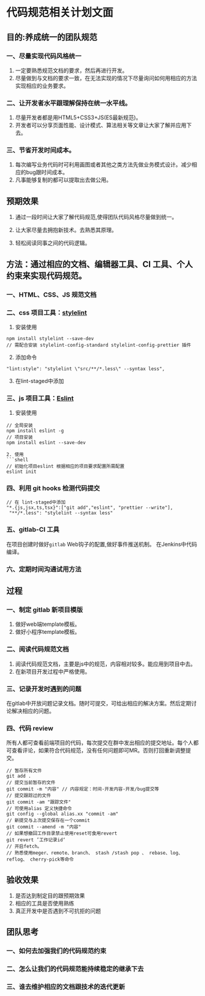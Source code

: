 # 代码规范相关计划文面

## 目的:养成统一的团队规范

### 一、尽量实现代码风格统一

1. 一定要熟悉规范文档的要求，然后再进行开发。
2. 尽量做到与文档的要求一致，在无法实现的情况下尽量询问如何用相应的方法实现相应的业务要求。

### 二、让开发者水平跟理解保持在统一水平线。

1. 尽量开发者都是用HTML5+CSS3+JS(ES最新规范)。
2. 开发者可以分享页面性能、设计模式、算法相关等文章让大家了解并应用下去。

### 三、节省开发时间成本。

1. 每次编写业务代码时可利用画图或者其他之类方法先做业务模式设计。减少相应的bug跟时间成本。
2. 凡事能够复制的都可以提取出去做公用。

## 预期效果

1. 通过一段时间让大家了解代码规范,使得团队代码风格尽量做到统一。

2. 让大家尽量去拥抱新技术。去熟悉其原理。

3. 轻松阅读同事之间的代码逻辑。

## 方法：通过相应的文档、编辑器工具、CI 工具、个人约束来实现代码规范。

### 一、HTML、CSS、JS 规范文档

### 二、css 项目工具：[stylelint](http://stylelint.docschina.org/user-guide/rules/)
1. 安装使用
```shell
npm install stylelint --save-dev
// 需配合安装 stylelint-config-standard stylelint-config-prettier 插件
```
2. 添加命令
```shell
"lint:style": "stylelint \"src/**/*.less\" --syntax less",
```
3. 在lint-staged中添加

### 三、js 项目工具：[Eslint](https://cn.eslint.org/)
1. 安装使用 
```shell
// 全局安装
npm install eslint -g
// 项目安装
npm install eslint --save-dev

2. 使用
```shell
// 初始化项目eslint 根据相应的项目要求配置所需配置
eslint init
```
### 四、利用 git hooks 检测代码提交
```shell
// 在 lint-staged中添加
"*.{js,jsx,ts,tsx}":["git add","eslint", "prettier --write"],
 "**/*.less": "stylelint --syntax less"
```

### 五、gitlab-CI 工具
在项目创建时做好```gitlab``` Web钩子的配置,做好事件推送机制。
在Jenkins中代码编译。
### 六、定期时间沟通试用方法

## 过程

### 一、制定 gitlab 新项目模版
1. 做好web端template模板。
2. 做好小程序template模板。
### 二、阅读代码规范文档
1. 阅读代码规范文档，主要是js中的规范，内容相对较多。能应用到项目中去。
2. 在新项目开发过程中严格使用。
### 三、记录开发时遇到的问题
在gitlab中开放问题记录文档。随时可提交，可给出相应的解决方案。然后定期讨论解决相应的问题。
### 四、代码 review
所有人都可查看前端项目的代码，每次提交在群中发出相应的提交地址。每个人都可查看评论，如果符合代码规范，没有任何问题即可MR。否则打回重新调整提交。
```shell
// 暂存所有文件
git add .
// 提交当前暂存的文件
git commit -m "内容" // 内容规定：时间-开发内容-开发/bug提交等
// 提交跟踪过的文件
git commit -am "跟踪文件"
// 可使用alias 定义快捷命令
git config --global alias.xx "commit -am"
// 新提交与上次提交保存在一个commit
git commit --amend -m "内容"
// 如果想撤回工作目录禁止使用reset可食用revert
git revert ’工作记录id‘
// 开启fetch。
// 熟悉使用meger、remote、branch、 stash /stash pop 、 rebase、log、 reflog、 cherry-pick等命令
```
## 验收效果

1. 是否达到制定目的跟预期效果
2. 相应的工具是否使用熟练
3. 真正开发中是否遇到不可抗拒的问题

## 团队思考

### 一、如何去加强我们的代码规范约束

### 二、怎么让我们的代码规范能持续稳定的继承下去

### 三、谁去维护相应的文档跟技术的迭代更新
